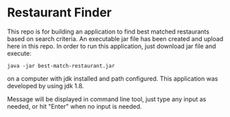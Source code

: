 # Restaurant Finder

This repo is for building an application to find best matched restaurants based on search criteria.
An executable jar file has been created and upload here in this repo.
In order to run this application, just download jar file and execute:

`java -jar best-match-restaurant.jar` 

on a computer with jdk installed and path configured.
This application was developed by using jdk 1.8.

Message will be displayed in command line tool, just type any input as needed, or hit "Enter" when no input is needed.
